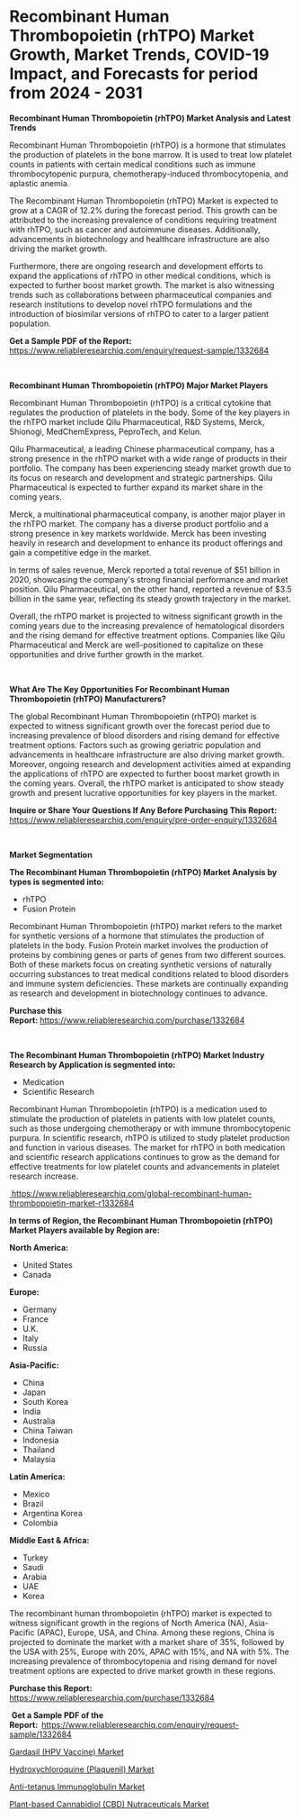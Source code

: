 <p><h1>Recombinant Human Thrombopoietin (rhTPO) Market Growth, Market Trends, COVID-19 Impact, and Forecasts for period from 2024 - 2031</h1></p><p><strong>Recombinant Human Thrombopoietin (rhTPO) Market Analysis and Latest Trends</strong></p>
<p><p>Recombinant Human Thrombopoietin (rhTPO) is a hormone that stimulates the production of platelets in the bone marrow. It is used to treat low platelet counts in patients with certain medical conditions such as immune thrombocytopenic purpura, chemotherapy-induced thrombocytopenia, and aplastic anemia.</p><p>The Recombinant Human Thrombopoietin (rhTPO) Market is expected to grow at a CAGR of 12.2% during the forecast period. This growth can be attributed to the increasing prevalence of conditions requiring treatment with rhTPO, such as cancer and autoimmune diseases. Additionally, advancements in biotechnology and healthcare infrastructure are also driving the market growth.</p><p>Furthermore, there are ongoing research and development efforts to expand the applications of rhTPO in other medical conditions, which is expected to further boost market growth. The market is also witnessing trends such as collaborations between pharmaceutical companies and research institutions to develop novel rhTPO formulations and the introduction of biosimilar versions of rhTPO to cater to a larger patient population.</p></p>
<p><strong>Get a Sample PDF of the Report:&nbsp;</strong> <a href="https://www.reliableresearchiq.com/enquiry/request-sample/1332684">https://www.reliableresearchiq.com/enquiry/request-sample/1332684</a></p>
<p>&nbsp;</p>
<p><strong>Recombinant Human Thrombopoietin (rhTPO) Major Market Players</strong></p>
<p><p>Recombinant Human Thrombopoietin (rhTPO) is a critical cytokine that regulates the production of platelets in the body. Some of the key players in the rhTPO market include Qilu Pharmaceutical, R&D Systems, Merck, Shionogi, MedChemExpress, PeproTech, and Kelun.</p><p>Qilu Pharmaceutical, a leading Chinese pharmaceutical company, has a strong presence in the rhTPO market with a wide range of products in their portfolio. The company has been experiencing steady market growth due to its focus on research and development and strategic partnerships. Qilu Pharmaceutical is expected to further expand its market share in the coming years.</p><p>Merck, a multinational pharmaceutical company, is another major player in the rhTPO market. The company has a diverse product portfolio and a strong presence in key markets worldwide. Merck has been investing heavily in research and development to enhance its product offerings and gain a competitive edge in the market.</p><p>In terms of sales revenue, Merck reported a total revenue of $51 billion in 2020, showcasing the company's strong financial performance and market position. Qilu Pharmaceutical, on the other hand, reported a revenue of $3.5 billion in the same year, reflecting its steady growth trajectory in the market.</p><p>Overall, the rhTPO market is projected to witness significant growth in the coming years due to the increasing prevalence of hematological disorders and the rising demand for effective treatment options. Companies like Qilu Pharmaceutical and Merck are well-positioned to capitalize on these opportunities and drive further growth in the market.</p></p>
<p>&nbsp;</p>
<p><strong>What Are The Key Opportunities For Recombinant Human Thrombopoietin (rhTPO) Manufacturers?</strong></p>
<p><p>The global Recombinant Human Thrombopoietin (rhTPO) market is expected to witness significant growth over the forecast period due to increasing prevalence of blood disorders and rising demand for effective treatment options. Factors such as growing geriatric population and advancements in healthcare infrastructure are also driving market growth. Moreover, ongoing research and development activities aimed at expanding the applications of rhTPO are expected to further boost market growth in the coming years. Overall, the rhTPO market is anticipated to show steady growth and present lucrative opportunities for key players in the market.</p></p>
<p><strong>Inquire or Share Your Questions If Any Before Purchasing This Report:</strong> <a href="https://www.reliableresearchiq.com/enquiry/pre-order-enquiry/1332684">https://www.reliableresearchiq.com/enquiry/pre-order-enquiry/1332684</a></p>
<p>&nbsp;</p>
<p><strong>Market Segmentation</strong></p>
<p><strong>The Recombinant Human Thrombopoietin (rhTPO) Market Analysis by types is segmented into:</strong></p>
<p><ul><li>rhTPO</li><li>Fusion Protein</li></ul></p>
<p><p>Recombinant Human Thrombopoietin (rhTPO) market refers to the market for synthetic versions of a hormone that stimulates the production of platelets in the body. Fusion Protein market involves the production of proteins by combining genes or parts of genes from two different sources. Both of these markets focus on creating synthetic versions of naturally occurring substances to treat medical conditions related to blood disorders and immune system deficiencies. These markets are continually expanding as research and development in biotechnology continues to advance.</p></p>
<p><strong>Purchase this Report:&nbsp;</strong><a href="https://www.reliableresearchiq.com/purchase/1332684">https://www.reliableresearchiq.com/purchase/1332684</a></p>
<p>&nbsp;</p>
<p><strong>The Recombinant Human Thrombopoietin (rhTPO) Market Industry Research by Application is segmented into:</strong></p>
<p><ul><li>Medication</li><li>Scientific Research</li></ul></p>
<p><p>Recombinant Human Thrombopoietin (rhTPO) is a medication used to stimulate the production of platelets in patients with low platelet counts, such as those undergoing chemotherapy or with immune thrombocytopenic purpura. In scientific research, rhTPO is utilized to study platelet production and function in various diseases. The market for rhTPO in both medication and scientific research applications continues to grow as the demand for effective treatments for low platelet counts and advancements in platelet research increase.</p></p>
<p><a href="https://www.reliableresearchiq.com/global-recombinant-human-thrombopoietin-market-r1332684">&nbsp;https://www.reliableresearchiq.com/global-recombinant-human-thrombopoietin-market-r1332684</a></p>
<p><strong>In terms of Region, the Recombinant Human Thrombopoietin (rhTPO) Market Players available by Region are:</strong></p>
<p>
    <p> <strong> North America: </strong>
        <ul>
            <li>United States</li>
            <li>Canada</li>
        </ul>
        </p> 
    <p> <strong> Europe: </strong>
        <ul>
            <li>Germany</li>
            <li>France</li>
            <li>U.K.</li>
            <li>Italy</li>
            <li>Russia</li>
        </ul>
        </p> 
    <p> <strong> Asia-Pacific: </strong>
        <ul>
            <li>China</li>
            <li>Japan</li>
            <li>South Korea</li>
            <li>India</li>
            <li>Australia</li>
            <li>China Taiwan</li>
            <li>Indonesia</li>
            <li>Thailand</li>
            <li>Malaysia</li>
        </ul>
        </p> 
    <p> <strong> Latin America: </strong>
        <ul>
            <li>Mexico</li>
            <li>Brazil</li>
            <li>Argentina Korea</li>
            <li>Colombia</li>
        </ul>
        </p> 
    <p> <strong> Middle East & Africa: </strong>
        <ul>
            <li>Turkey</li>
            <li>Saudi</li>
            <li>Arabia</li>
            <li>UAE</li>
            <li>Korea</li>
        </ul>
    </p>
    </p>
<p><p>The recombinant human thrombopoietin (rhTPO) market is expected to witness significant growth in the regions of North America (NA), Asia-Pacific (APAC), Europe, USA, and China. Among these regions, China is projected to dominate the market with a market share of 35%, followed by the USA with 25%, Europe with 20%, APAC with 15%, and NA with 5%. The increasing prevalence of thrombocytopenia and rising demand for novel treatment options are expected to drive market growth in these regions.</p></p>
<p><strong>Purchase this Report: </strong><a href="https://www.reliableresearchiq.com/purchase/1332684">https://www.reliableresearchiq.com/purchase/1332684</a></p>
<p>&nbsp;<strong>Get a Sample PDF of the Report:&nbsp;&nbsp;</strong><a href="https://www.reliableresearchiq.com/enquiry/request-sample/1332684">https://www.reliableresearchiq.com/enquiry/request-sample/1332684</a></p>
<p><strong></strong></p>
<p><p><a href="https://github.com/sardarp081/Market-Research-Report-List-2/blob/main/gardasil-hpv-vaccine-market.md">Gardasil (HPV Vaccine) Market</a></p><p><a href="https://github.com/gcimaudf65/Market-Research-Report-List-2/blob/main/hydroxychloroquine-plaquenil-market.md">Hydroxychloroquine (Plaquenil) Market</a></p><p><a href="https://github.com/dmmanir420/Market-Research-Report-List-2/blob/main/anti-tetanus-immunoglobulin-market.md">Anti-tetanus Immunoglobulin Market</a></p><p><a href="https://github.com/waylose1223/Market-Research-Report-List-2/blob/main/plant-based-cannabidiol-cbd-nutraceuticals-market.md">Plant-based Cannabidiol (CBD) Nutraceuticals Market</a></p></p>
